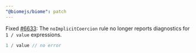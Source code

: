 ```yaml
---
"@biomejs/biome": patch
---
```


Fixed [#6633](https://github.com/biomejs/biome/6633): The `noImplicitCoercion`
rule no longer reports diagnostics for `1 / value` expressions.

```js
1 / value // no error
```

